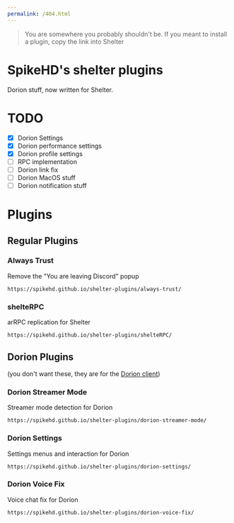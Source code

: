 ```yaml
---
permalink: /404.html
---
```

>You are somewhere you probably shouldn't be. If you meant to install a plugin, copy the link into Shelter

# SpikeHD's shelter plugins

Dorion stuff, now written for Shelter.

# TODO

- [x] Dorion Settings
- [x] Dorion performance settings
- [x] Dorion profile settings
- [ ] RPC implementation
- [ ] Dorion link fix
- [ ] Dorion MacOS stuff
- [ ] Dorion notification stuff

# Plugins

## Regular Plugins

### Always Trust
Remove the "You are leaving Discord" popup

`https://spikehd.github.io/shelter-plugins/always-trust/`

### shelteRPC
arRPC replication for Shelter

`https://spikehd.github.io/shelter-plugins/shelteRPC/`

## Dorion Plugins

(you don't want these, they are for the [Dorion client](https://github.com/SpikeHD/Dorion))

### Dorion Streamer Mode
Streamer mode detection for Dorion

`https://spikehd.github.io/shelter-plugins/dorion-streamer-mode/`

### Dorion Settings
Settings menus and interaction for Dorion

`https://spikehd.github.io/shelter-plugins/dorion-settings/`

### Dorion Voice Fix
Voice chat fix for Dorion

`https://spikehd.github.io/shelter-plugins/dorion-voice-fix/`
